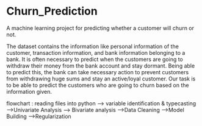# Churn_Prediction
A machine learning project for predicting whether a customer will churn or not.


The dataset contains the information like personal information of the customer, transaction information, and bank information belonging to a bank. It is often necessary to predict when the customers are going to withdraw their money from the bank account and stay dormant. Being able to predict this, the bank can take necessary action to prevent customers from withdrawing huge sums and stay an active/loyal customer. Our task is to be able to predict the customers who are going to churn based on the information given.

flowchart : reading files into python --> variable identification & typecasting -->Univariate Analysis --> Bivariate analysis -->Data Cleaning -->Model Building -->Regularization
